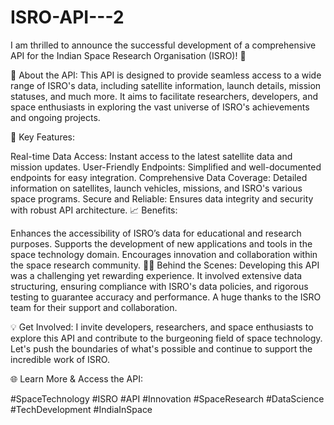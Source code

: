 # ISRO-API---2

I am thrilled to announce the successful development of a comprehensive API for the Indian Space Research Organisation (ISRO)! 🌌

🔧 About the API:
This API is designed to provide seamless access to a wide range of ISRO's data, including satellite information, launch details, mission statuses, and much more. It aims to facilitate researchers, developers, and space enthusiasts in exploring the vast universe of ISRO's achievements and ongoing projects.

🌟 Key Features:

Real-time Data Access: Instant access to the latest satellite data and mission updates.
User-Friendly Endpoints: Simplified and well-documented endpoints for easy integration.
Comprehensive Data Coverage: Detailed information on satellites, launch vehicles, missions, and ISRO's various space programs.
Secure and Reliable: Ensures data integrity and security with robust API architecture.
📈 Benefits:

Enhances the accessibility of ISRO’s data for educational and research purposes.
Supports the development of new applications and tools in the space technology domain.
Encourages innovation and collaboration within the space research community.
👩‍💻 Behind the Scenes:
Developing this API was a challenging yet rewarding experience. It involved extensive data structuring, ensuring compliance with ISRO's data policies, and rigorous testing to guarantee accuracy and performance. A huge thanks to the ISRO team for their support and collaboration.

💡 Get Involved:
I invite developers, researchers, and space enthusiasts to explore this API and contribute to the burgeoning field of space technology. Let's push the boundaries of what's possible and continue to support the incredible work of ISRO.

🌐 Learn More & Access the API:
 

#SpaceTechnology #ISRO #API #Innovation #SpaceResearch #DataScience #TechDevelopment #IndiaInSpace

